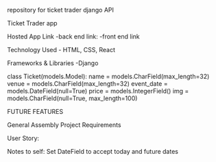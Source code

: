 repository for ticket trader django API


Ticket Trader app


Hosted App Link
-back end link: 
-front end link 

Technology Used
    - HTML, CSS, React
    

Frameworks & Libraries
    -Django

class Ticket(models.Model):
    name = models.CharField(max_length=32)
    venue = models.CharField(max_length=32) 
    event_date = models.DateField(null=True)
    price = models.IntegerField()
    img = models.CharField(null=True, max_length=100)


FUTURE FEATURES



General Assembly Project Requirements

User Story:


Notes to self:
    Set DateField to accept today and future dates
